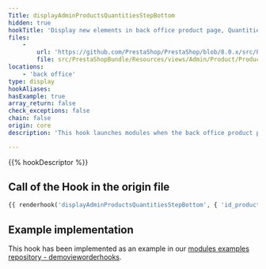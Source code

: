 ```yaml
---
Title: displayAdminProductsQuantitiesStepBottom
hidden: true
hookTitle: 'Display new elements in back office product page, Quantities/Combinations tab'
files:
    -
        url: 'https://github.com/PrestaShop/PrestaShop/blob/8.0.x/src/PrestaShopBundle/Resources/views/Admin/Product/ProductPage/Panels/combinations.html.twig'
        file: src/PrestaShopBundle/Resources/views/Admin/Product/ProductPage/Panels/combinations.html.twig
locations:
    - 'back office'
type: display
hookAliases: 
hasExample: true
array_return: false
check_exceptions: false
chain: false
origin: core
description: 'This hook launches modules when the back office product page is displayed'

---
```


{{% hookDescriptor %}}

## Call of the Hook in the origin file

```php
{{ renderhook('displayAdminProductsQuantitiesStepBottom', { 'id_product': productId }) }}
```

## Example implementation

This hook has been implemented as an example in our [modules examples repository - demovieworderhooks](https://github.com/PrestaShop/example-modules/tree/8.x/demovieworderhooks).
